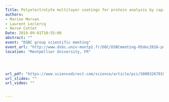 ```yaml
---
Title: Polyelectrolyte multilayer coatings for protein analysis by capillary electrophoresis
authors:
- Marine Morvan
- Laurent Leclercq
- Hervé Cottet
Date: 2019-09-01T10:55:00
abstract: ""
event: "DSBC group scientific meeting"
event_url: "http://www.dsbc.univ-montp2.fr/DOC/DSBCmeeting-05dec2016-program.pdf"
location: "Montpellier University, FR"




url_pdf: "https://www.sciencedirect.com/science/article/pii/S0003267019300479"
url_slides: ""
url_video: ""


---
```

